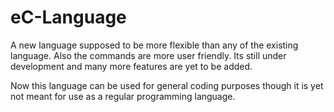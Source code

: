 eC-Language
===========

A new language supposed to be more flexible than any of the existing language. Also the commands are more user friendly. Its still under development and many more features are yet to be added.

Now this language can be used for general coding purposes though it is yet not meant for use as a regular programming language.
